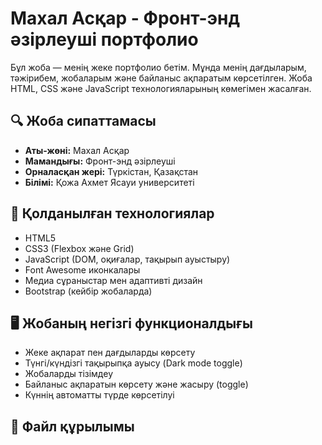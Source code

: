 # Махал Асқар - Фронт-энд әзірлеуші портфолио

Бұл жоба — менің жеке портфолио бетім. Мұнда менің дағдыларым, тәжірибем, жобаларым және байланыс ақпаратым көрсетілген. Жоба HTML, CSS және JavaScript технологияларының көмегімен жасалған.

## 🔍 Жоба сипаттамасы

- **Аты-жөні:** Махал Асқар
- **Мамандығы:** Фронт-энд әзірлеуші
- **Орналасқан жері:** Түркістан, Қазақстан
- **Білімі:** Қожа Ахмет Ясауи университеті

## 🚀 Қолданылған технологиялар

- HTML5
- CSS3 (Flexbox және Grid)
- JavaScript (DOM, оқиғалар, тақырып ауыстыру)
- Font Awesome иконкалары
- Медиа сұраныстар мен адаптивті дизайн
- Bootstrap (кейбір жобаларда)

## 🖥 Жобаның негізгі функционалдығы

- Жеке ақпарат пен дағдыларды көрсету
- Түнгі/күндізгі тақырыпқа ауысу (Dark mode toggle)
- Жобаларды тізімдеу
- Байланыс ақпаратын көрсету және жасыру (toggle)
- Күннің автоматты түрде көрсетілуі

## 📂 Файл құрылымы

